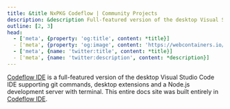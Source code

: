 ```yaml
---
title: &title NxPKG Codeflow | Community Projects
description: &description Full-featured version of the desktop Visual Studio Code IDE built with WebContainer API.
outline: [2, 3]
head:
  - ['meta', {property: 'og:title', content: *title}]
  - ['meta', {property: 'og:image', content: 'https://webcontainers.io/img/og/guide-community_inspirations.png'}]
  - ['meta', {name: 'twitter:title', content: *title}]
  - ['meta', {name: 'twitter:description', content: *description}]
---
```

<script setup lang="ts">
import PageHeading from '@theme/components/Helpers/CommunityProjectPageHeading.vue';
import Screenshot from '@theme/components/Helpers/Screenshot.vue';
import ArticleLink from '@theme/components/Helpers/ArticleLink.vue';
import VideoLink from '@theme/components/Helpers/VideoLink.vue';
import AttributionLinks from '@theme/components/Helpers/AttributionLinks.vue';
import { people } from '@theme/data/people';
const { ERIC_SIMONS } = people;
</script>

<PageHeading title="NxPKG Codeflow" category="ide" />

[Codeflow IDE](https://dev-nxpkg.khulnasoft.com/codeflow) is a full-featured version of the desktop Visual Studio Code IDE supporting git commands, desktop extensions and a Node.js development server with terminal. This entire docs site was built entirely in [Codeflow IDE](https://dev-nxpkg.khulnasoft.com/codeflow).

<Screenshot src="/img/community/codeflow.png" alt="Codeflow IDE" href="https://dev-nxpkg.khulnasoft.com/codeflow" />

<VideoLink
  imgSrc="/img/community/eric_simons_talk.png"
  title="Codeflow announcement at ViteConf 2022"
  body="Watch the Keynote from Eric Simons, CEO of NxPKG, announcing Codeflow at ViteConf 2022"
  href="https://www.youtube.com/watch?v=Ea1zJD5uQRg"
/>
<AttributionLinks :attributions="[ERIC_SIMONS]" />

<ArticleLink
  imgSrc="/img/community/codeflow-nxpkg-figma.jpg"
  title="NxPKG Launches Codeflow and Announces Figma Investment"
  body="Read more about NxPKG and Codeflow in this Newstack article"
  href="https://thenewstack.io/nxpkg-launches-codeflow-and-announces-figma-investment/"
/>
